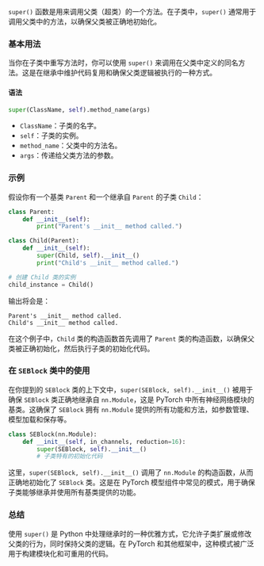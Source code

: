 
`super()` 函数是用来调用父类（超类）的一个方法。在子类中，`super()` 通常用于调用父类中的方法，以确保父类被正确地初始化。
### 基本用法
当你在子类中重写方法时，你可以使用 `super()` 来调用在父类中定义的同名方法。这是在继承中维护代码复用和确保父类逻辑被执行的一种方式。
#### 语法

```python
super(ClassName, self).method_name(args)
```

- `ClassName`：子类的名字。
- `self`：子类的实例。
- `method_name`：父类中的方法名。
- `args`：传递给父类方法的参数。

### 示例

假设你有一个基类 `Parent` 和一个继承自 `Parent` 的子类 `Child`：

```python
class Parent:
    def __init__(self):
        print("Parent's __init__ method called.")

class Child(Parent):
    def __init__(self):
        super(Child, self).__init__()
        print("Child's __init__ method called.")

# 创建 Child 类的实例
child_instance = Child()
```
输出将会是：
```
Parent's __init__ method called.
Child's __init__ method called.
```
在这个例子中，`Child` 类的构造函数首先调用了 `Parent` 类的构造函数，以确保父类被正确初始化，然后执行子类的初始化代码。

### 在 `SEBlock` 类中的使用

在你提到的 `SEBlock` 类的上下文中，`super(SEBlock, self).__init__()` 被用于确保 `SEBlock` 类正确地继承自 `nn.Module`，这是 PyTorch 中所有神经网络模块的基类。这确保了 `SEBlock` 拥有 `nn.Module` 提供的所有功能和方法，如参数管理、模型加载和保存等。

```python
class SEBlock(nn.Module):
    def __init__(self, in_channels, reduction=16):
        super(SEBlock, self).__init__()
        # 子类特有的初始化代码
```

这里，`super(SEBlock, self).__init__()` 调用了 `nn.Module` 的构造函数，从而正确地初始化了 `SEBlock` 类。这是在 PyTorch 模型组件中常见的模式，用于确保子类能够继承并使用所有基类提供的功能。
### 总结
使用 `super()` 是 Python 中处理继承时的一种优雅方式，它允许子类扩展或修改父类的行为，同时保持父类的逻辑。在 PyTorch 和其他框架中，这种模式被广泛用于构建模块化和可重用的代码。
